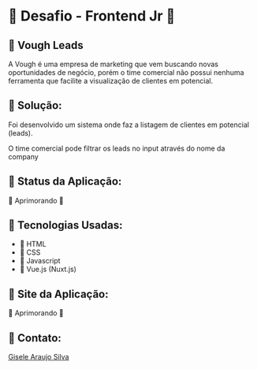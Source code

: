 <h1>🚀 Desafio - Frontend Jr 🚀</h1>

<h2>🎯 Vough Leads</h2>

<p>A Vough é uma empresa de marketing que vem buscando novas oportunidades de negócio, porém o time comercial não possui nenhuma ferramenta que facilite a visualização de clientes em potencial.</p>

<h2>🎯 Solução:</h2>
<p>Foi desenvolvido um sistema onde faz a listagem de clientes em potencial (leads).</p>
<p>O time comercial pode filtrar os leads no input através do nome da company </p>

<h2>🎯 Status da Aplicação:</h2>
<p>🚧 Aprimorando 🚧 </p>

<h2>🎯 Tecnologias Usadas:</h2>
<ul>
  <li>🔨 HTML</li>
  <li>🔨 CSS</li>
  <li>🔨 Javascript</li>
  <li>🔨 Vue.js (Nuxt.js)</li>
</ul>

<h2>🎯 Site da Aplicação:</h2>
<p>🚧 Aprimorando 🚧 </p>

<h2>🎯 Contato:</h2>
<a href="https://www.linkedin.com/in/gisele-araujo-silva/">Gisele Araujo Silva</a>






